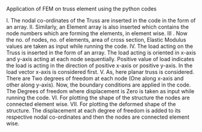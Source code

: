 Application of FEM on truss element using the python codes 

I.	The nodal co-ordinates of the Truss are inserted in the code in the form of an array.
II.	Similarly, an Element array is also inserted which contains the node numbers which are forming the elements, in element wise.
III . Now the no. of nodes, no. of elements, area of cross section, Elastic Modulus values are taken as input while running the code.
IV.	 The load acting on the Truss is inserted in the form of an array. The load acting is oriented in x-axis and y-axis acting at each node sequentially.
    Positive value of load indicates the load is acting in the direction of positive x-axis or positive y-axis. In the load vector x-axis is considered first. 
V.	As, here planar truss is considered. There are Two degrees of freedom at each node (One along x-axis and other along y-axis).
    Now, the boundary conditions are applied in the code. The Degrees of freedom where displacement is Zero is taken as input while running the code. 
VI.	   For plotting the shape of the structure the nodes are connected element wise.
VII.	For plotting the deformed shape of the structure.
      The displacement at each degree of freedom is added to its respective nodal co-ordinates and then the nodes are connected element wise.
